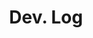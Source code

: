 ---
layout: blog
type: category
title: Dev. Log
slug: devlog
sidebar: true
order: 2
description: >
  Anything about Development
---